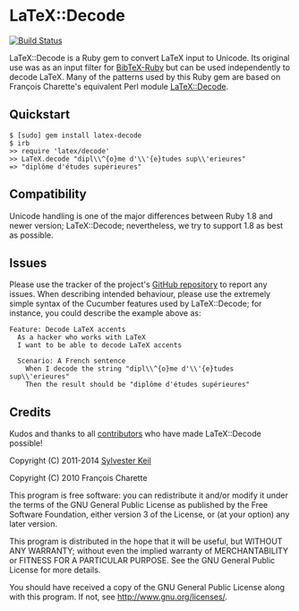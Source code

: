 LaTeX::Decode
=============

[![Build Status](https://travis-ci.org/inukshuk/latex-decode.png?branch=master)](https://travis-ci.org/inukshuk/latex-decode)

LaTeX::Decode is a Ruby gem to convert LaTeX input to Unicode. Its original
use was as an input filter for [BibTeX-Ruby](http://rubygems.org/gems/bibtex-ruby)
but can be used independently to decode LaTeX. Many of the patterns used by
this Ruby gem are based on François Charette's equivalent Perl module
[LaTeX::Decode](https://github.com/fc7/LaTeX-Decode).

Quickstart
----------

    $ [sudo] gem install latex-decode
    $ irb
    >> require 'latex/decode'
    >> LaTeX.decode "dipl\\^{o}me d'\\'{e}tudes sup\\'erieures"
    => "diplôme d'études supérieures"

Compatibility
-------------

Unicode handling is one of the major differences between Ruby 1.8 and newer
version; LaTeX::Decode; nevertheless, we try to support 1.8 as best as possible.

Issues
------

Please use the tracker of the project's
[GitHub repository](https://github.com/inukshuk/latex-decode) to report any
issues. When describing intended behaviour, please use the extremely simple
syntax of the Cucumber features used by LaTeX::Decode; for instance, you could
describe the example above as:

    Feature: Decode LaTeX accents
      As a hacker who works with LaTeX
      I want to be able to decode LaTeX accents

      Scenario: A French sentence
        When I decode the string "dipl\\^{o}me d'\\'{e}tudes sup\\'erieures"
        Then the result should be "diplôme d'études supérieures"

Credits
-------

Kudos and thanks to all [contributors](https://github.com/inukshuk/latex-decode/contributors)
who have made LaTeX::Decode possible!

Copyright (C) 2011-2014 [Sylvester Keil](sylvester.keil.or.at)

Copyright (C) 2010 François Charette

This program is free software: you can redistribute it and/or modify
it under the terms of the GNU General Public License as published by
the Free Software Foundation, either version 3 of the License, or
(at your option) any later version.

This program is distributed in the hope that it will be useful,
but WITHOUT ANY WARRANTY; without even the implied warranty of
MERCHANTABILITY or FITNESS FOR A PARTICULAR PURPOSE.  See the
GNU General Public License for more details.

You should have received a copy of the GNU General Public License
along with this program.  If not, see <http://www.gnu.org/licenses/>.
